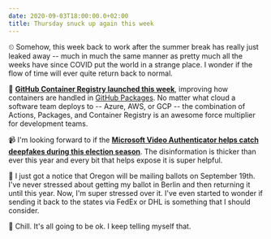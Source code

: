 ```yaml
---
date: 2020-09-03T18:00:00.0+02:00
title: Thursday snuck up again this week
---
```


⏲ Somehow, this week back to work after the summer break has really just leaked away -- much in much the same manner as pretty much all the weeks have since COVID put the world in a strange place. I wonder if the flow of time will ever quite return back to normal.

🎁 **[GitHub Container Registry launched this week][1]**, improving how containers are handled in [GitHub Packages][2]. No matter what cloud a software team deploys to -- Azure, AWS, or GCP -- the combination of Actions, Packages, and Container Registry is an awesome force multiplier for development teams.

📹 I'm looking forward to if the **[Microsoft Video Authenticator helps catch deepfakes during this election season][3]**. The disinformation is thicker than ever this year and every bit that helps expose it is super helpful.

📧 I just got a notice that Oregon will be mailing ballots on September 19th. I've never stressed about getting my ballot in Berlin and then returning it until this year. Now, I'm super stressed over it. I've even started to wonder if sending it back to the states via FedEx or DHL is something that I should consider.

🧊 Chill. It's all going to be ok. I keep telling myself that.

[1]: https://github.blog/2020-09-01-introducing-github-container-registry/
[2]: https://github.blog/2019-05-10-introducing-github-package-registry/
[3]: https://blogs.microsoft.com/on-the-issues/2020/09/01/disinformation-deepfakes-newsguard-video-authenticator/